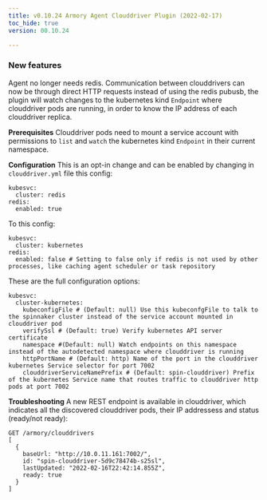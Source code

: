 ```yaml
---
title: v0.10.24 Armory Agent Clouddriver Plugin (2022-02-17)
toc_hide: true
version: 00.10.24

---
```


### New features

Agent no longer needs redis. Communication between clouddrivers can now be through direct HTTP requests instead of using the redis pubusb, the plugin will watch changes to the kubernetes kind `Endpoint` where clouddriver pods are running, in order to know the IP address of each clouddriver replica.

**Prerequisites**
Clouddriver pods need to mount a service account with permissions to `list` and `watch` the kubernetes kind `Endpoint` in their current namespace.

**Configuration**
This is an opt-in change and can be enabled by changing in `clouddriver.yml` file this config:

```
kubesvc:
  cluster: redis
redis:
  enabled: true
```

To this config:

```
kubesvc:
  cluster: kubernetes
redis:
  enabled: false # Setting to false only if redis is not used by other processes, like caching agent scheduler or task repository
```

These are the full configuration options:
```
kubesvc:
  cluster-kubernetes:
    kubeconfigFile # (Default: null) Use this kubeconfgFile to talk to the spinnaker cluster instead of the service account mounted in clouddriver pod
    verifySsl # (Default: true) Verify kubernetes API server certificate
    namespace #(Default: null) Watch endpoints on this namespace instead of the autodetected namespace where clouddriver is running
    httpPortName # (Default: http) Name of the port in the clouddriver kubernetes Service selector for port 7002
    clouddriverServiceNamePrefix # (Default: spin-clouddriver) Prefix of the kubernetes Service name that routes traffic to clouddriver http pods at port 7002
```

**Troubleshooting**
A new REST endpoint is available in clouddriver, which indicates all the discovered clouddriver pods, their IP addressess and status (ready/not ready):
```
GET /armory/clouddrivers
[
  {
    baseUrl: "http://10.0.11.161:7002/",
    id: "spin-clouddriver-5d9c78474b-s25sl",
    lastUpdated: "2022-02-16T22:42:14.855Z",
    ready: true
  }
]
```
